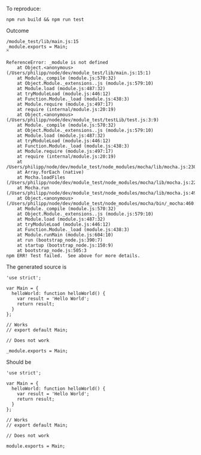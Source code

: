 To reproduce:

    npm run build && npm run test
    
Outcome

    /module_test/lib/main.js:15
    _module.exports = Main;
    ^

    ReferenceError: _module is not defined
        at Object.<anonymous> (/Users/philipp/node/dev/module_test/lib/main.js:15:1)
        at Module._compile (module.js:570:32)
        at Object.Module._extensions..js (module.js:579:10)
        at Module.load (module.js:487:32)
        at tryModuleLoad (module.js:446:12)
        at Function.Module._load (module.js:438:3)
        at Module.require (module.js:497:17)
        at require (internal/module.js:20:19)
        at Object.<anonymous> (/Users/philipp/node/dev/module_test/testLib/test.js:3:9)
        at Module._compile (module.js:570:32)
        at Object.Module._extensions..js (module.js:579:10)
        at Module.load (module.js:487:32)
        at tryModuleLoad (module.js:446:12)
        at Function.Module._load (module.js:438:3)
        at Module.require (module.js:497:17)
        at require (internal/module.js:20:19)
        at /Users/philipp/node/dev/module_test/node_modules/mocha/lib/mocha.js:230:27
        at Array.forEach (native)
        at Mocha.loadFiles (/Users/philipp/node/dev/module_test/node_modules/mocha/lib/mocha.js:227:14)
        at Mocha.run (/Users/philipp/node/dev/module_test/node_modules/mocha/lib/mocha.js:495:10)
        at Object.<anonymous> (/Users/philipp/node/dev/module_test/node_modules/mocha/bin/_mocha:460:18)
        at Module._compile (module.js:570:32)
        at Object.Module._extensions..js (module.js:579:10)
        at Module.load (module.js:487:32)
        at tryModuleLoad (module.js:446:12)
        at Function.Module._load (module.js:438:3)
        at Module.runMain (module.js:604:10)
        at run (bootstrap_node.js:390:7)
        at startup (bootstrap_node.js:150:9)
        at bootstrap_node.js:505:3
    npm ERR! Test failed.  See above for more details.

The generated source is 

    'use strict';

    var Main = {
      helloWorld: function helloWorld() {
        var result = 'Hello World';
        return result;
      }
    };

    // Works
    // export default Main;

    // Does not work

    _module.exports = Main;

Should be 

    'use strict';

    var Main = {
      helloWorld: function helloWorld() {
        var result = 'Hello World';
        return result;
      }
    };

    // Works
    // export default Main;

    // Does not work

    module.exports = Main;
